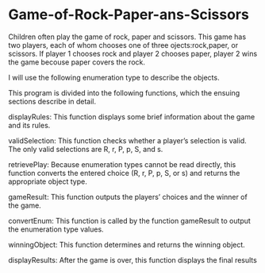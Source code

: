 # Game-of-Rock-Paper-ans-Scissors
Children often play the game of rock, paper and scissors. This game has two players, each of whom chooses one of three ojects:rock,paper, or scissors. If player 1 chooses rock and player 2 chooses paper, player 2 wins the game becouse paper covers the rock.

I will use the following enumeration type to describe the objects.

This program is divided into the following functions, which the ensuing sections
describe in detail.

displayRules: This function displays some brief information about
the game and its rules.

validSelection: This function checks whether a player’s selection
is valid. The only valid selections are R, r, P, p, S, and s.

retrievePlay: Because enumeration types cannot be read directly,
this function converts the entered choice (R, r, P, p, S, or s) and
returns the appropriate object type.

gameResult: This function outputs the players’ choices and the
winner of the game.

convertEnum: This function is called by the function gameResult
to output the enumeration type values.

winningObject: This function determines and returns the winning object.

displayResults: After the game is over, this function displays the
final results
